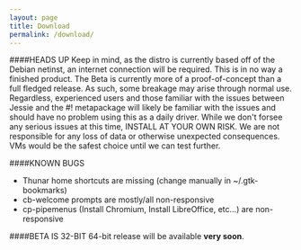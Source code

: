 ```yaml
---
layout: page
title: Download
permalink: /download/
---
```


####HEADS UP
Keep in mind, as the distro is currently based off of the Debian netinst, an internet connection will be required. This is in no way a finished product. The Beta is currently more of a proof-of-concept than a full fledged release. As such, some breakage may arise through normal use. Regardless, experienced users and those familiar with the issues between Jessie and the #! metapackage will likely be familiar with the issues and should have no problem using this as a daily driver. While we don't forsee any serious issues at this time, INSTALL AT YOUR OWN RISK. We are not responsible for any loss of data or otherwise unexpected consequences. VMs would be the safest choice until we can test further.

####KNOWN BUGS
+ Thunar home shortcuts are missing (change manually in ~/.gtk-bookmarks)
+ cb-welcome prompts are mostly/all non-responsive
+ cp-pipemenus (Install Chromium, Install LibreOffice, etc...) are non-responsive

####BETA IS 32-BIT
64-bit release will be available **very soon**.
